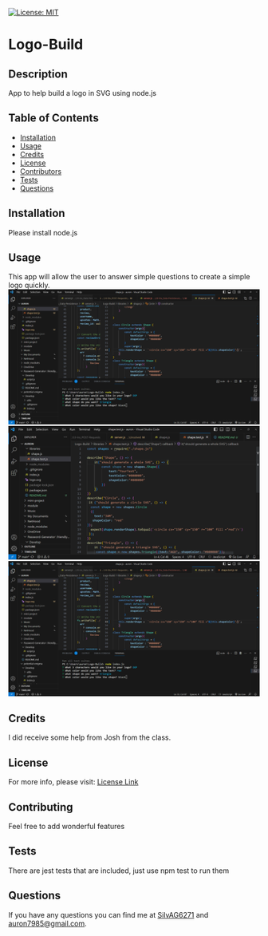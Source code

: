 
  [![License: MIT](https://img.shields.io/badge/License-MIT-yellow.svg)](https://opensource.org/licenses/MIT)

# Logo-Build


## Description
App to help build a logo in SVG using node.js

## Table of Contents
- [Installation](#Installation)
- [Usage](#Usage)
- [Credits](#Credits)
- [License](#License)
- [Contributors](#Contributing)
- [Tests](#Tests)
- [Questions](#Questions)

## Installation
Please install node.js 
  
## Usage 
This app will allow the user to answer simple questions to create a simple logo  quickly.
![picture of terminal questions ](images/ShapeTerminal.png)
![picture of terminal questions ](images/ShapeTest.png)
![picture of terminal questions ](images/ShapeTerminal.png)



## Credits
I did receive some help from Josh from the class.


## License 
For more info, please visit: [License Link](https://opensource.org/licenses/MIT)


## Contributing
Feel free to add wonderful features

## Tests 
There are jest tests that are included, just use npm test to run them

## Questions 
If you have any questions you can find me at [SilvAG6271](https://github.com/SilvAG6271) and <a href="mailto:auron7985@gmail.com">auron7985@gmail.com</a>.

